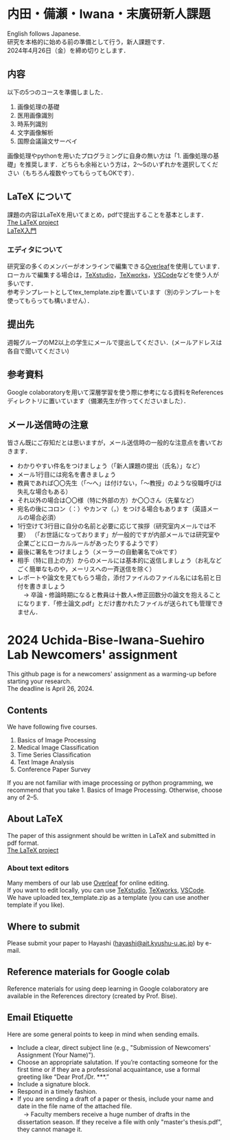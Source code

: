 # 内田・備瀬・Iwana・末廣研新人課題
English follows Japanese.  
研究を本格的に始める前の準備として行う，新人課題です．  
2024年4月26日（金）を締め切りとします．

## 内容
以下の5つのコースを準備しました．
1. 画像処理の基礎
2. 医用画像識別
3. 時系列識別
4. 文字画像解析
5. 国際会議論文サーベイ  

画像処理やpythonを用いたプログラミングに自身の無い方は「1. 画像処理の基礎」を推奨します．どちらも余裕という方は，2～5のいずれかを選択してください（もちろん複数やってもらってもOKです）．

## LaTeX について
課題の内容はLaTeXを用いてまとめ，pdfで提出することを基本とします．  
[The LaTeX project](https://www.latex-project.org/)  
[LaTeX入門](https://texwiki.texjp.org/?LaTeX%E5%85%A5%E9%96%80)   
### エディタについて
研究室の多くのメンバーがオンラインで編集できる[Overleaf](https://www.overleaf.com/)を使用しています．  
ローカルで編集する場合は，[TeXstudio](https://www.texstudio.org/)，[TeXworks](http://www.tug.org/texworks/)，[VSCode](https://azure.microsoft.com/ja-jp/products/visual-studio-code/)などを使う人が多いです．  
参考テンプレートとしてtex_template.zipを置いています（別のテンプレートを使ってもらっても構いません）．  

## 提出先
週報グループのM2以上の学生にメールで提出してください．(メールアドレスは各自で聞いてください)

## 参考資料
Google colaboratoryを用いて深層学習を使う際に参考になる資料をReferencesディレクトリに置いています（備瀬先生が作ってくださいました）．

## メール送信時の注意
皆さん既にご存知だとは思いますが，メール送信時の一般的な注意点を書いておきます．  
* わかりやすい件名をつけましょう（「新人課題の提出（氏名）」など）
* メール1行目には宛名を書きましょう
* 教員であれば〇〇先生（「～へ」は付けない，「～教授」のような役職呼びは失礼な場合もある）
* それ以外の場合は〇〇様（特に外部の方）か〇〇さん（先輩など）
* 宛名の後にコロン（：）やカンマ（，）をつける場合もあります（英語メールの場合必須）
* 1行空けて3行目に自分の名前と必要に応じて挨拶（研究室内メールでは不要）
（「お世話になっております」が一般的ですが内部メールでは研究室や企業ごとにローカルルールがあったりするようです）
* 最後に署名をつけましょう（メーラーの自動署名でokです）
* 相手（特に目上の方）からのメールには基本的に返信しましょう（お礼などごく簡単なものや，メーリスへの一斉送信を除く）
* レポートや論文を見てもらう場合，添付ファイルのファイル名には名前と日付を書きましょう  
　→ 卒論・修論時期になると教員は十数人×修正回数分の論文を抱えることになります．「修士論文.pdf」とだけ書かれたファイルが送られても管理できません．

# 2024 Uchida-Bise-Iwana-Suehiro Lab Newcomers' assignment
This github page is for a newcomers' assignment as a warming-up before starting your research.  
The deadline is April 26, 2024.

## Contents
We have following five courses.  
1. Basics of Image Processing
2. Medical Image Classification
3. Time Series Classification
4. Text Image Analysis
5. Conference Paper Survey  

If you are not familiar with image processing or python programming, we recommend that you take 1. Basics of Image Processing. Otherwise, choose any of 2&ndash;5.

## About LaTeX
The paper of this assignment should be written in LaTeX and submitted in pdf format.  
[The LaTeX project](https://www.latex-project.org/)  
### About text editors
Many members of our lab use [Overleaf](https://www.overleaf.com/) for online editing.  
If you want to edit locally, you can use [TeXstudio](https://www.texstudio.org/), [TeXworks](http://www.tug.org/texworks/), [VSCode](https://code.visualstudio.com/).  
We have uploaded tex_template.zip as a template (you can use another template if you like).  

## Where to submit
Please submit your paper to Hayashi (hayashi@ait.kyushu-u.ac.jp) by e-mail.

## Reference materials for Google colab
Reference materials for using deep learning in Google colaboratory are available in the References directory (created by Prof. Bise).

## Email Etiquette
Here are some general points to keep in mind when sending emails.  
* Include a clear, direct subject line (e.g., "Submission of Newcomers' Assignment (Your Name)").
* Choose an appropriate salutation. If you’re contacting someone for the first time or if they are a professional acquaintance, use a formal greeting like “Dear Prof./Dr. ***.”
* Include a signature block.
* Respond in a timely fashion.
* If you are sending a draft of a paper or thesis, include your name and date in the file name of the attached file.  
　→ Faculty members receive a huge number of drafts in the dissertation season. If they receive a file with only "master's thesis.pdf", they cannot manage it.  

